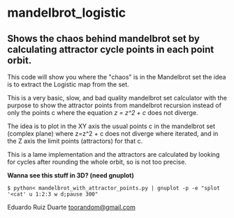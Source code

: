 # mandelbrot_logistic
## Shows the chaos behind mandelbrot set by calculating attractor cycle points in each point orbit.

This code will show you where the "chaos" is in the Mandelbrot set
the idea is to extract the Logistic map from the set.

This is a very basic, slow, and bad quality mandelbrot set calculator
with the purpose to show the attractor points from mandelbrot recursion
instead of only the points c where the equation  _z = z^2 + c_  does not diverge.

The idea is to plot in the XY axis the usual points c in the mandelbrot set (complex plane)
where z=z^2 + c does not diverge where iterated, and in the Z axis the limit points (attractors)
for that c. 

This is a lame implementation and the attractors are calculated by looking for cycles
after rounding the whole orbit, so is not too precise.

**Wanna see this stuff in 3D?  (need gnuplot)**
```
$ python< mandelbrot_with_attractor_points.py | gnuplot -p -e "splot '<cat' u 1:2:3 w d;pause 300"
```

 Eduardo Ruiz Duarte
 toorandom@gmail.com

